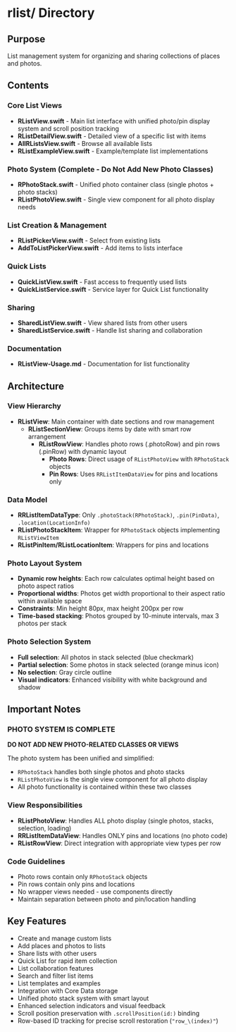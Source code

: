 # rlist/ Directory

## Purpose
List management system for organizing and sharing collections of places and photos.

## Contents

### Core List Views
- **RListView.swift** - Main list interface with unified photo/pin display system and scroll position tracking
- **RListDetailView.swift** - Detailed view of a specific list with items
- **AllRListsView.swift** - Browse all available lists
- **RListExampleView.swift** - Example/template list implementations

### Photo System (Complete - Do Not Add New Photo Classes)
- **RPhotoStack.swift** - Unified photo container class (single photos + photo stacks)
- **RListPhotoView.swift** - Single view component for all photo display needs

### List Creation & Management
- **RListPickerView.swift** - Select from existing lists
- **AddToListPickerView.swift** - Add items to lists interface

### Quick Lists
- **QuickListView.swift** - Fast access to frequently used lists
- **QuickListService.swift** - Service layer for Quick List functionality

### Sharing
- **SharedListView.swift** - View shared lists from other users
- **SharedListService.swift** - Handle list sharing and collaboration

### Documentation
- **RListView-Usage.md** - Documentation for list functionality

## Architecture

### View Hierarchy
- **RListView**: Main container with date sections and row management
  - **RListSectionView**: Groups items by date with smart row arrangement
    - **RListRowView**: Handles photo rows (.photoRow) and pin rows (.pinRow) with dynamic layout
      - **Photo Rows**: Direct usage of `RListPhotoView` with `RPhotoStack` objects
      - **Pin Rows**: Uses `RRListItemDataView` for pins and locations only

### Data Model
- **RRListItemDataType**: Only `.photoStack(RPhotoStack)`, `.pin(PinData)`, `.location(LocationInfo)`
- **RListPhotoStackItem**: Wrapper for `RPhotoStack` objects implementing `RListViewItem`
- **RListPinItem/RListLocationItem**: Wrappers for pins and locations

### Photo Layout System
- **Dynamic row heights**: Each row calculates optimal height based on photo aspect ratios
- **Proportional widths**: Photos get width proportional to their aspect ratio within available space  
- **Constraints**: Min height 80px, max height 200px per row
- **Time-based stacking**: Photos grouped by 10-minute intervals, max 3 photos per stack

### Photo Selection System
- **Full selection**: All photos in stack selected (blue checkmark)
- **Partial selection**: Some photos in stack selected (orange minus icon)
- **No selection**: Gray circle outline
- **Visual indicators**: Enhanced visibility with white background and shadow

## Important Notes

### PHOTO SYSTEM IS COMPLETE
**DO NOT ADD NEW PHOTO-RELATED CLASSES OR VIEWS**

The photo system has been unified and simplified:
- `RPhotoStack` handles both single photos and photo stacks
- `RListPhotoView` is the single view component for all photo display
- All photo functionality is contained within these two classes

### View Responsibilities
- **RListPhotoView**: Handles ALL photo display (single photos, stacks, selection, loading)
- **RRListItemDataView**: Handles ONLY pins and locations (no photo code)
- **RListRowView**: Direct integration with appropriate view types per row

### Code Guidelines
- Photo rows contain only `RPhotoStack` objects
- Pin rows contain only pins and locations
- No wrapper views needed - use components directly
- Maintain separation between photo and pin/location handling

## Key Features
- Create and manage custom lists
- Add places and photos to lists  
- Share lists with other users
- Quick List for rapid item collection
- List collaboration features
- Search and filter list items
- List templates and examples
- Integration with Core Data storage
- Unified photo stack system with smart layout
- Enhanced selection indicators and visual feedback
- Scroll position preservation with `.scrollPosition(id:)` binding
- Row-based ID tracking for precise scroll restoration (`"row_\(index)"`)